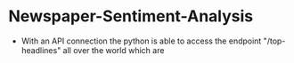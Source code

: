 # Newspaper-Sentiment-Analysis
- With an API connection the python is able to access the endpoint "/top-headlines" all over the world which are 
